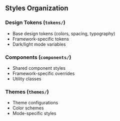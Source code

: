 ## Styles Organization

### Design Tokens (`tokens/`)
- Base design tokens (colors, spacing, typography)
- Framework-specific tokens
- Dark/light mode variables

### Components (`components/`)
- Shared component styles
- Framework-specific overrides
- Utility classes

### Themes (`themes/`)
- Theme configurations
- Color schemes
- Mode-specific styles